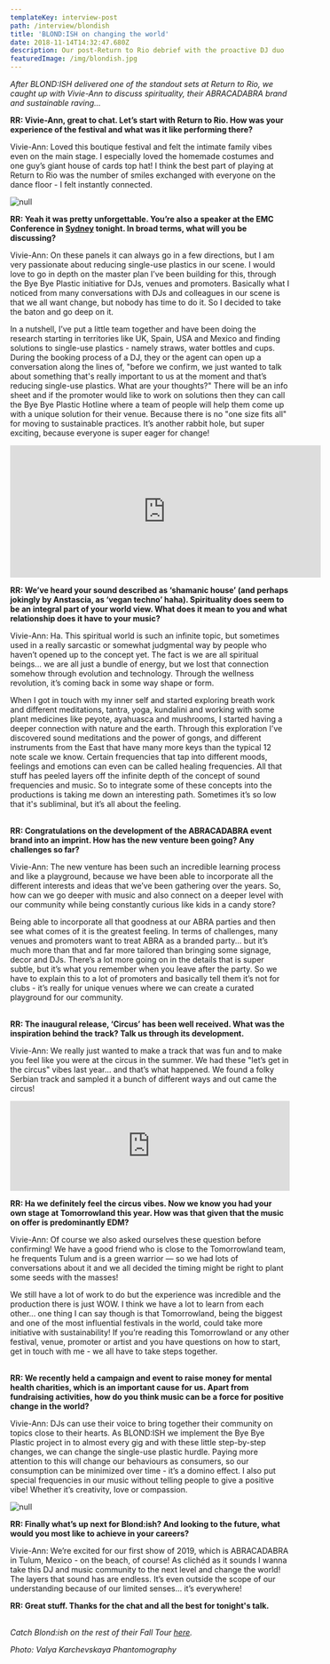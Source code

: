 ```yaml
---
templateKey: interview-post
path: /interview/blondish
title: 'BLOND:ISH on changing the world'
date: 2018-11-14T14:32:47.680Z
description: Our post-Return to Rio debrief with the proactive DJ duo
featuredImage: /img/blondish.jpg
---
```

_After BLOND:ISH delivered one of the standout sets at Return to Rio, we caught up with Vivie-Ann to discuss spirituality, their ABRACADABRA brand and sustainable raving..._

**RR: Vivie-Ann, great to chat. Let’s start with Return to Rio. How was your experience of the festival and what was it like performing there?**

Vivie-Ann: Loved this boutique festival and felt the intimate family vibes even on the main stage. I especially loved the homemade costumes and one guy’s giant house of cards top hat! I think the best part of playing at Return to Rio was the number of smiles exchanged with everyone on the dance floor - I felt instantly connected.

![null](/img/blondish-ludlow.jpeg)

**RR: Yeah it was pretty unforgettable. You’re also a speaker at the EMC Conference in [Sydney](https://www.ravereviewz.net/events) tonight. In broad terms, what will you be discussing?**

Vivie-Ann: On these panels it can always go in a few directions, but I am very passionate about reducing single-use plastics in our scene. I would love to go in depth on the master plan I’ve been building for this, through the Bye Bye Plastic initiative for DJs, venues and promoters. Basically what I noticed from many conversations with DJs and colleagues in our scene is that we all want change, but nobody has time to do it. So I decided to take the baton and go deep on it.

In a nutshell, I’ve put a little team together and have been doing the research starting in territories like UK, Spain, USA and Mexico and finding solutions to single-use plastics - namely straws, water bottles and cups. During the booking process of a DJ, they or the agent can open up a conversation along the lines of, "before we confirm, we just wanted to talk about something that's really important to us at the moment and that’s reducing single-use plastics. What are your thoughts?" There will be an info sheet and if the promoter would like to work on solutions then they can call the Bye Bye Plastic Hotline where a team of people will help them come up with a unique solution for their venue. Because there is no "one size fits all" for moving to sustainable practices. It’s another rabbit hole, but super exciting, because everyone is super eager for change!

<iframe src="https://www.facebook.com/plugins/video.php?href=https%3A%2F%2Fwww.facebook.com%2FBlondish%2Fvideos%2F352404768843842%2F&show_text=0&width=560" width="560" height="238" style="border:none;overflow:hidden" scrolling="no" frameborder="0" allowTransparency="true" allowFullScreen="true"></iframe>

**RR: We’ve heard your sound described as ‘shamanic house’ (and perhaps jokingly by Anstascia, as ‘vegan techno’ haha). Spirituality does seem to be an integral part of your world view. What does it mean to you and what relationship does it have to your music?**

Vivie-Ann: Ha. This spiritual world is such an infinite topic, but sometimes used in a really sarcastic or somewhat judgmental way by people who haven’t opened up to the concept yet. The fact is we are all spiritual beings... we are all just a bundle of energy, but we lost that connection somehow through evolution and technology. Through the wellness revolution, it’s coming back in some way shape or form. 

When I got in touch with my inner self and started exploring breath work and different meditations, tantra, yoga, kundalini and working with some plant medicines like peyote, ayahuasca and mushrooms, I started having a deeper connection with nature and the earth. Through this exploration I’ve discovered sound meditations and the power of gongs, and different instruments from the East that have many more keys than the typical 12 note scale we know. Certain frequencies that tap into different moods, feelings and emotions can even can be called healing frequencies. All that stuff has peeled layers off the infinite depth of the concept of sound frequencies and music. So to integrate some of these concepts into the productions is taking me down an interesting path. Sometimes it’s so low that it's subliminal, but it’s all about the feeling. 
<br><br>

**RR: Congratulations on the development of the ABRACADABRA event brand into an imprint. How has the new venture been going? Any challenges so far?**

Vivie-Ann: The new venture has been such an incredible learning process and like a playground, because we have been able to incorporate all the different interests and ideas that we’ve been gathering over the years. So, how can we go deeper with music and also connect on a deeper level with our community while being constantly curious like kids in a candy store? 

Being able to incorporate all that goodness at our ABRA parties and then see what comes of it is the greatest feeling. In terms of challenges, many venues and promoters want to treat ABRA as a branded party... but it’s much more than that and far more tailored than bringing some signage, decor and DJs. There’s a lot more going on in the details that is super subtle, but it’s what you remember when you leave after the party. So we have to explain this to a lot of promoters and basically tell them it’s not for clubs - it’s really for unique venues where we can create a curated playground for our community.
<br><br> 

**RR: The inaugural release, ‘Circus’ has been well received. What was the inspiration behind the track? Talk us through its development.**

Vivie-Ann: We really just wanted to make a track that was fun and to make you feel like you were at the circus in the summer.  We had these "let’s get in the circus" vibes last year... and that’s what happened. We found a folky Serbian track and sampled it a bunch of different ways and out came the circus! 

<iframe src="https://embed.beatport.com/?id=10959995&type=track" width="100%" height="162" frameborder="0" scrolling="no" style="max-width:600px;"></iframe>

**RR: Ha we definitely feel the circus vibes. Now we know you had your own stage at Tomorrowland this year. How was that given that the music on offer is predominantly EDM?**

Vivie-Ann: Of course we also asked ourselves these question before confirming! We have a good friend who is close to the Tomorrowland team, he frequents Tulum and is a green warrior — so we had lots of conversations about it and we all decided the timing might be right to plant some seeds with the masses! 

We still have a lot of work to do but the experience was incredible and the production there is just WOW. I think we have a lot to learn from each other... one thing I can say though is that Tomorrowland, being the biggest and one of the most influential festivals in the world, could take more initiative with sustainability! If you’re reading this Tomorrowland or any other festival, venue, promoter or artist and you have questions on how to start, get in touch with me - we all have to take steps together.
<br><br>

**RR: We recently held a campaign and event to raise money for mental health charities, which is an important cause for us. Apart from fundraising activities, how do you think music can be a force for positive change in the world?**

Vivie-Ann: DJs can use their voice to bring together their community on topics close to their hearts. As BLOND:ISH we implement the Bye Bye Plastic project in to almost every gig and with these little step-by-step changes, we can change the single-use plastic hurdle. Paying more attention to this will change our behaviours as consumers, so our consumption can be minimized over time - it’s a domino effect. I also put special frequencies in our music without telling people to give a positive vibe! Whether it’s creativity, love or compassion.

![null](/img/blondish-ibiza.jpg)

**RR: Finally what’s up next for Blond:ish? And looking to the future, what would you most like to achieve in your careers?**

Vivie-Ann: We’re excited for our first show of 2019, which is ABRACADABRA in Tulum, Mexico - on the beach, of course! As clichéd as it sounds I wanna take this DJ and music community to the next level and change the world! The layers that sound has are endless. It’s even outside the scope of our understanding because of our limited senses... it’s everywhere!

**RR: Great stuff. Thanks for the chat and all the best for tonight's talk.**
<br><br>

_Catch Blond:ish on the rest of their Fall Tour [here](https://www.facebook.com/Blondish/videos/2067841063268365/)._

_Photo: Valya Karchevskaya Phantomography_
